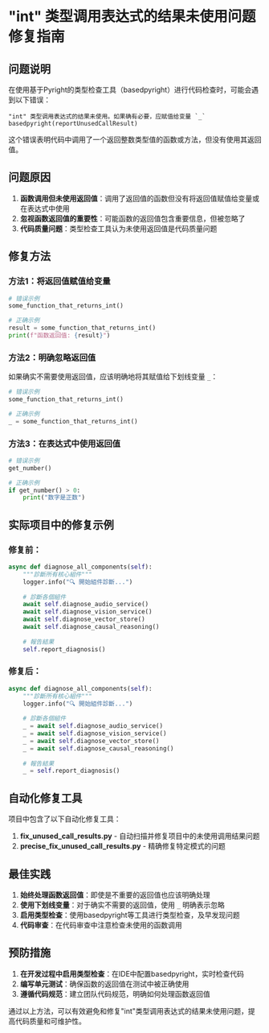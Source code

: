 # "int" 类型调用表达式的结果未使用问题修复指南

## 问题说明

在使用基于Pyright的类型检查工具（basedpyright）进行代码检查时，可能会遇到以下错误：

```
"int" 类型调用表达式的结果未使用。如果确有必要，应赋值给变量 `_` basedpyright(reportUnusedCallResult)
```

这个错误表明代码中调用了一个返回整数类型值的函数或方法，但没有使用其返回值。

## 问题原因

1. **函数调用但未使用返回值**：调用了返回值的函数但没有将返回值赋值给变量或在表达式中使用
2. **忽视函数返回值的重要性**：可能函数的返回值包含重要信息，但被忽略了
3. **代码质量问题**：类型检查工具认为未使用返回值是代码质量问题

## 修复方法

### 方法1：将返回值赋值给变量

```python
# 错误示例
some_function_that_returns_int()

# 正确示例
result = some_function_that_returns_int()
print(f"函数返回值: {result}")
```

### 方法2：明确忽略返回值

如果确实不需要使用返回值，应该明确地将其赋值给下划线变量 `_`：

```python
# 错误示例
some_function_that_returns_int()

# 正确示例
_ = some_function_that_returns_int()
```

### 方法3：在表达式中使用返回值

```python
# 错误示例
get_number()

# 正确示例
if get_number() > 0:
    print("数字是正数")
```

## 实际项目中的修复示例

### 修复前：
```python
async def diagnose_all_components(self):
    """診斷所有核心組件"""
    logger.info("🔍 開始組件診斷...")
    
    # 診斷各個組件
    await self.diagnose_audio_service()
    await self.diagnose_vision_service()
    await self.diagnose_vector_store()
    await self.diagnose_causal_reasoning()
    
    # 報告結果
    self.report_diagnosis()
```

### 修复后：
```python
async def diagnose_all_components(self):
    """診斷所有核心組件"""
    logger.info("🔍 開始組件診斷...")
    
    # 診斷各個組件
    _ = await self.diagnose_audio_service()
    _ = await self.diagnose_vision_service()
    _ = await self.diagnose_vector_store()
    _ = await self.diagnose_causal_reasoning()
    
    # 報告結果
    _ = self.report_diagnosis()
```

## 自动化修复工具

项目中包含了以下自动化修复工具：

1. **fix_unused_call_results.py** - 自动扫描并修复项目中的未使用调用结果问题
2. **precise_fix_unused_call_results.py** - 精确修复特定模式的问题

## 最佳实践

1. **始终处理函数返回值**：即使是不重要的返回值也应该明确处理
2. **使用下划线变量**：对于确实不需要的返回值，使用 `_` 明确表示忽略
3. **启用类型检查**：使用basedpyright等工具进行类型检查，及早发现问题
4. **代码审查**：在代码审查中注意检查未使用的函数调用

## 预防措施

1. **在开发过程中启用类型检查**：在IDE中配置basedpyright，实时检查代码
2. **编写单元测试**：确保函数的返回值在测试中被正确使用
3. **遵循代码规范**：建立团队代码规范，明确如何处理函数返回值

通过以上方法，可以有效避免和修复"int"类型调用表达式的结果未使用问题，提高代码质量和可维护性。